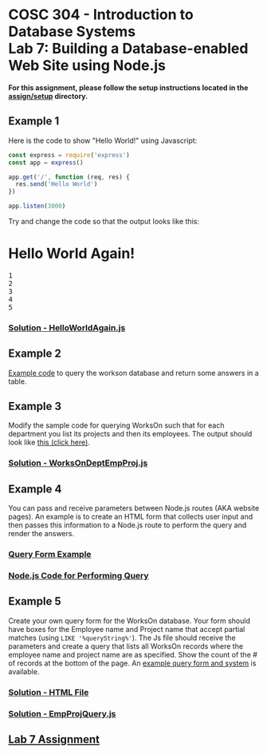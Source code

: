 # COSC 304 - Introduction to Database Systems<br>Lab 7: Building a Database-enabled Web Site using Node.js

**For this assignment, please follow the setup instructions located in the [assign/setup](assign/setup) directory.**

## Example 1

Here is the code to show "Hello World!" using Javascript:

```javascript
const express = require('express')
const app = express()

app.get('/', function (req, res) {
  res.send('Hello World')
})

app.listen(3000)
```

Try and change the code so that the output looks like this:

# Hello World Again!

<pre>
1
2
3
4
5
</pre>

### [Solution - HelloWorldAgain.js](code/HelloWorldAgain.js)

## Example 2

[Example code](code/QuerySQLServer.js) to query the workson database and return some answers in a table.

## Example 3

Modify the sample code for querying WorksOn such that for each department you list its projects and then its employees.  The output should look like <a href="http://cosc304.ok.ubc.ca/rlawrenc/Lab7/WorksOnDeptEmpProj.php">this (click here)</a>.

### [Solution - WorksOnDeptEmpProj.js](code/WorksOnDeptEmpProj.js)


## Example 4

You can pass and receive parameters between Node.js routes (AKA website pages).  An example is to create an HTML form that collects user input and then passes this information to a Node.js route to perform the query and render the answers.

### [Query Form Example](code/sampleForm.js)

### [Node.js Code for Performing Query](code/EmpQuery.js)


## Example 5

Create your own query form for the WorksOn database. Your form should have boxes for the Employee name and Project name that accept partial matches (using `LIKE '%queryString%'`).  The Js file should receive the parameters and create a query that lists all WorksOn records where the employee name and project name are as specified.  Show the count of the # of records at the bottom of the page.  An [example query form and system](http://cosc304.ok.ubc.ca/rlawrenc/Lab7/WorksOnQuery.html) is available.

### [Solution - HTML File](code/WorksOnQuery.js)

### [Solution - EmpProjQuery.js](code/EmpProjQuery.js)

## [Lab 7 Assignment](assign/)

